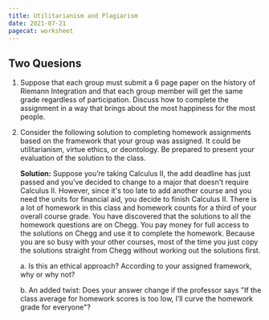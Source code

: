```yaml
---
title: Utilitarianism and Plagiarism
date: 2021-07-21
pagecat: worksheet
---
```


## Two Quesions

1. Suppose that each group must submit a 6 page paper on the
history of Riemann Integration and that each group member will get the
same grade regardless of participation. Discuss how to complete the
assignment in a way that brings about the most happiness for the most
people.

2. Consider the following solution to completing homework
assignments based on the framework that your group was assigned. It
could be utilitarianism, virtue ethics, or deontology. Be prepared to
present your evaluation of the solution to the class.

    **Solution:**  Suppose you’re taking Calculus II, 
    the add deadline has just passed and
you’ve decided to change to a major that doesn't require Calculus II.
However, since it's too late to add another course and you need the
units for financial aid, you decide to finish Calculus II. There is a
lot of homework in this class and homework counts for a third of your
overall course grade. You have discovered that the solutions to all the
homework questions are on Chegg. You pay money for full access to the
solutions on Chegg and use it to complete the homework. Because you are
so busy with your other courses, most of the time you just copy the
solutions straight from Chegg without working out the solutions first.

    a. Is this an ethical approach? According to your assigned framework, why
or why not?

    b. An added twist: Does your answer change if the professor says "If the
class average for homework scores is too low, I’ll curve the homework
grade for everyone"?